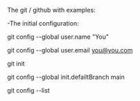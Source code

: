 The git / github with examples:

-The initial configuration: 

git config --global user.name "You" 

git config --global user.email you@you.com

git init

git config --global init.defailtBranch main 

git config --list 



